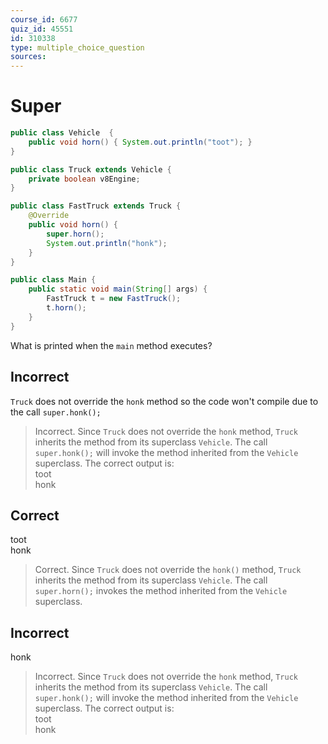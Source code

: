 ```yaml
---
course_id: 6677
quiz_id: 45551
id: 310338
type: multiple_choice_question
sources:
---
```


# Super

```java
public class Vehicle  {
    public void horn() { System.out.println("toot"); }
}

public class Truck extends Vehicle {
    private boolean v8Engine;
}

public class FastTruck extends Truck {
    @Override
    public void horn() {
        super.horn();
        System.out.println("honk");
    }
}

public class Main {
    public static void main(String[] args) {
        FastTruck t = new FastTruck();
        t.horn();
    }
}
```

What is printed when the <code>main</code> method executes?

## Incorrect

<code>Truck</code> does not override the <code>honk</code> 
method so the code won't compile due to the call <code>super.honk();</code>

> Incorrect. 
> Since <code>Truck</code> does not override the <code>honk</code> method, <code>Truck</code>
> inherits the method from its superclass <code>Vehicle</code>.  The call
> <code>super.honk();</code> will invoke the method inherited from the <code>Vehicle</code> superclass.
> The correct output is:<br>
> toot<br>
> honk


## Correct

toot<br>
honk

> Correct.
> Since <code>Truck</code>
> does not override the <code>honk()</code> method, <code>Truck</code> inherits the method
> from its superclass <code>Vehicle</code>.
> The call <code>super.horn();</code> invokes
> the method inherited from the <code>Vehicle</code> superclass.



## Incorrect

honk


> Incorrect.
> Since <code>Truck</code> does not override the <code>honk</code> method, <code>Truck</code>
> inherits the method from its superclass <code>Vehicle</code>.  The call
> <code>super.honk();</code> will invoke the method inherited from the <code>Vehicle</code> superclass.
> The correct output is:<br>
> toot<br>
> honk
